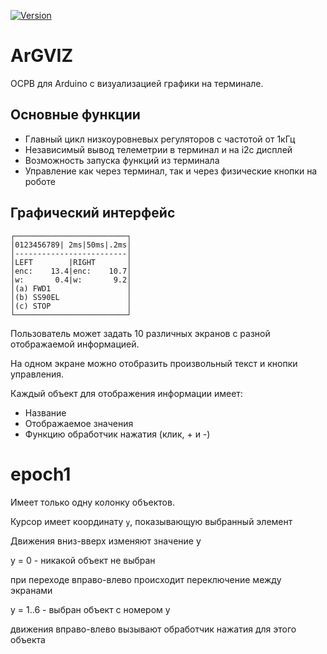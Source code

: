[![Version](https://img.shields.io/badge/version-v0.0.1-informational)](https://github.com/arsenier/argviz/actions/workflows/auto-semver.yml)

# ArGVIZ

ОСРВ для Arduino с визуализацией графики на терминале.

## Основные функции

- Главный цикл низкоуровневых регуляторов с частотой от 1кГц
- Независимый вывод телеметрии в терминал и на i2c дисплей
- Возможность запуска функций из терминала
- Управление как через терминал, так и через физические кнопки на роботе

## Графический интерфейс

```
┌─────────────────────────┐
│0123456789| 2ms|50ms|.2ms│
│-------------------------│
│LEFT        |RIGHT       │
│enc:    13.4|enc:    10.7│
│w:       0.4|w:       9.2│
│(a) FWD1                 │
│(b) SS90EL               │
│(c) STOP                 │
└─────────────────────────┘
```

Пользователь может задать 10 различных экранов с разной отображаемой информацией.

На одном экране можно отобразить произвольный текст и кнопки управления.

Каждый объект для отображения информации имеет:

- Название
- Отображаемоe значения
- Функцию обработчик нажатия (клик, + и -)

epoch1
===

Имеет только одну колонку объектов.

Курсор имеет координату `y`, показывающую выбранный элемент

Движения вниз-вверх изменяют значение y

y = 0 - никакой объект не выбран

при переходе вправо-влево происходит переключение между экранами

y = 1..6 - выбран объект с номером y

движения вправо-влево вызывают обработчик нажатия для этого объекта


